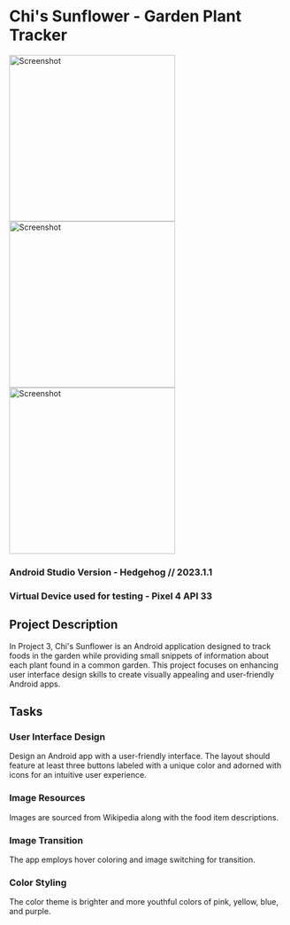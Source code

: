 # Chi's Sunflower - Garden Plant Tracker
<img src="https://github.com/Echimara/Project3/blob/master/Screenshot_20231202_185645.png" alt="Screenshot" width="300"/> <img src="https://github.com/Echimara/Project3/raw/master/Screenshot_20231202_185702.png" alt="Screenshot" width="300"/> <img src="https://github.com/Echimara/Project3/blob/master/Screenshot_20231202_185621.png" alt="Screenshot" width="300"/>



### Android Studio Version - Hedgehog // 2023.1.1
### Virtual Device used for testing - Pixel 4 API 33

## Project Description

In Project 3, Chi's Sunflower is an Android application designed to track foods in the garden while providing small snippets of information about each plant found in a common garden. This project focuses on enhancing user interface design skills to create visually appealing and user-friendly Android apps.

## Tasks

### User Interface Design
Design an Android app with a user-friendly interface. The layout should feature at least three buttons labeled with a unique color and adorned with icons for an intuitive user experience.

### Image Resources
Images are sourced from Wikipedia along with the food item descriptions.

### Image Transition
The app employs hover coloring and image switching for transition.

### Color Styling
The color theme is brighter and more youthful colors of pink, yellow, blue, and purple.
